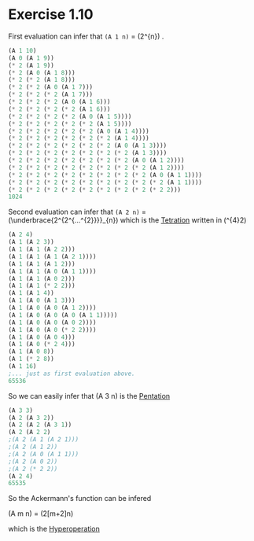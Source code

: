# Exercise 1.10

First evaluation can infer that `(A 1 n)` = \(2^{n}\) .

```lisp
(A 1 10)
(A 0 (A 1 9))
(* 2 (A 1 9))
(* 2 (A 0 (A 1 8)))
(* 2 (* 2 (A 1 8)))
(* 2 (* 2 (A 0 (A 1 7)))
(* 2 (* 2 (* 2 (A 1 7)))
(* 2 (* 2 (* 2 (A 0 (A 1 6)))
(* 2 (* 2 (* 2 (* 2 (A 1 6)))
(* 2 (* 2 (* 2 (* 2 (A 0 (A 1 5))))
(* 2 (* 2 (* 2 (* 2 (* 2 (A 1 5))))
(* 2 (* 2 (* 2 (* 2 (* 2 (A 0 (A 1 4))))
(* 2 (* 2 (* 2 (* 2 (* 2 (* 2 (A 1 4))))
(* 2 (* 2 (* 2 (* 2 (* 2 (* 2 (A 0 (A 1 3))))
(* 2 (* 2 (* 2 (* 2 (* 2 (* 2 (* 2 (A 1 3))))
(* 2 (* 2 (* 2 (* 2 (* 2 (* 2 (* 2 (A 0 (A 1 2))))
(* 2 (* 2 (* 2 (* 2 (* 2 (* 2 (* 2 (* 2 (A 1 2))))
(* 2 (* 2 (* 2 (* 2 (* 2 (* 2 (* 2 (* 2 (A 0 (A 1 1))))
(* 2 (* 2 (* 2 (* 2 (* 2 (* 2 (* 2 (* 2 (* 2 (A 1 1))))
(* 2 (* 2 (* 2 (* 2 (* 2 (* 2 (* 2 (* 2 (* 2 2)))
1024
```
Second evaluation can infer that `(A 2 n)` = \(\underbrace{2^{2^{...^{2}}}}_{n}\) which is the [Tetration](https://en.wikipedia.org/wiki/Tetration) written in \(^{4}2\)

```lisp
(A 2 4)
(A 1 (A 2 3))
(A 1 (A 1 (A 2 2)))
(A 1 (A 1 (A 1 (A 2 1))))
(A 1 (A 1 (A 1 2)))
(A 1 (A 1 (A 0 (A 1 1))))
(A 1 (A 1 (A 0 2)))
(A 1 (A 1 (* 2 2)))
(A 1 (A 1 4))
(A 1 (A 0 (A 1 3)))
(A 1 (A 0 (A 0 (A 1 2))))
(A 1 (A 0 (A 0 (A 0 (A 1 1)))))
(A 1 (A 0 (A 0 (A 0 2))))
(A 1 (A 0 (A 0 (* 2 2))))
(A 1 (A 0 (A 0 4)))
(A 1 (A 0 (* 2 4)))
(A 1 (A 0 8))
(A 1 (* 2 8))
(A 1 16)
;... just as first evaluation above.
65536
```

So we can easily infer that (A 3 n) is the [Pentation](https://en.wikipedia.org/wiki/Pentation)

```lisp
(A 3 3)
(A 2 (A 3 2))
(A 2 (A 2 (A 3 1))
(A 2 (A 2 2)
;(A 2 (A 1 (A 2 1)))
;(A 2 (A 1 2))
;(A 2 (A 0 (A 1 1)))
;(A 2 (A 0 2))
;(A 2 (* 2 2))
(A 2 4)
65535
```

So the Ackermann's function can be infered

(A m n) = \(2[m+2]n\)

which is the [Hyperoperation](https://en.wikipedia.org/wiki/Hyperoperation)
